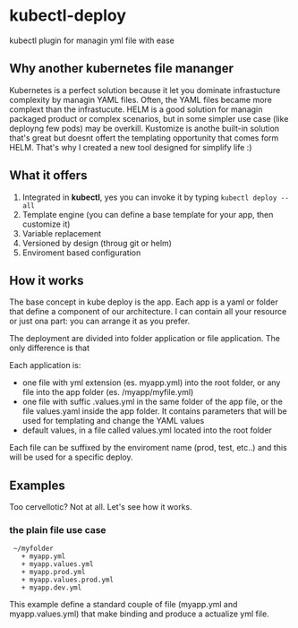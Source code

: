 # kubectl-deploy
kubectl plugin for managin yml file with ease

## Why another kubernetes file mananger
Kubernetes is a perfect solution because it let you dominate infrastucture complexity by managin YAML files. Often, the YAML files became more complext than the infrastucute.
HELM is a good solution for managin packaged product or complex scenarios, but in some simpler use case (like deployng few pods) may be overkill. Kustomize is anothe built-in solution that's great but doesnt offert the templating opportunity that comes form HELM.
That's why I created a new tool designed for simplify life :)

## What it offers
1. Integrated in **kubectl**, yes you can invoke it by typing `kubectl deploy --all`
2. Template engine (you can define a base template for your app, then customize it)
3. Variable replacement
4. Versioned by design (throug git or helm)
5. Enviroment based configuration


## How it works
The base concept in kube deploy is the app. Each app is a yaml or folder that define a component of our architecture. I can contain all your resource or just ona part: you can arrange it as you prefer.

The deployment are divided into folder application or file application. The only difference is that 

Each application is:
- one file with yml extension (es. myapp.yml) into the root folder, or any file into the app folder (es. /myapp/myfile.yml)
- one file with suffic .values.yml in the same folder of the app file, or the file values.yaml inside the app folder. It contains parameters that will be used for templating and change the YAML values
- default values, in a file called values.yml located into the root folder

Each file can be suffixed by the enviroment name (prod, test, etc..) and this will be used for a specific deploy.

## Examples
Too cervellotic? Not at all. Let's see how it works.

### the plain file use case

```
 ~/myfolder
   + myapp.yml
   + myapp.values.yml
   + myapp.prod.yml
   + myapp.values.prod.yml
   + myapp.dev.yml
```


This example define a standard couple of file (myapp.yml and myapp.values.yml) that make binding and produce a actualize yml file.



